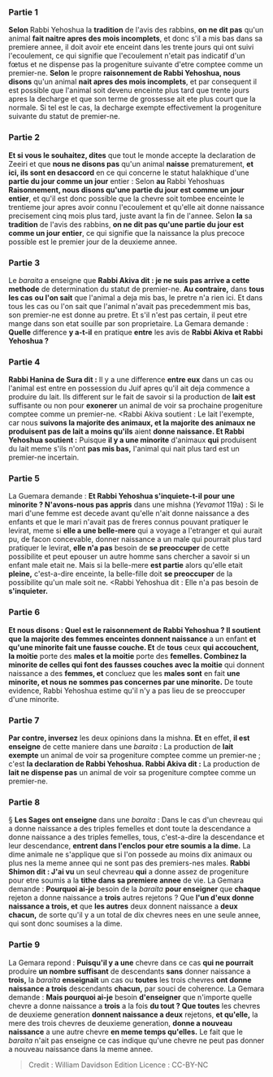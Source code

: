 
### Partie 1
<b>Selon</b> Rabbi Yehoshua</b> la <b>tradition</b> de l'avis des rabbins, <b>on ne dit pas</b> qu'un animal <b>fait naitre apres des mois incomplets</b>, et donc s'il a mis bas dans sa premiere annee, il doit avoir ete enceint dans les trente jours qui ont suivi l'ecoulement, ce qui signifie que l'ecoulement n'etait pas indicatif d'un fœtus et ne dispense pas la progeniture suivante d'etre comptee comme un premier-ne. <b>Selon</b> le propre <b>raisonnement de Rabbi Yehoshua, nous disons</b> qu'un animal <b>nait apres des mois incomplets</b>, et par consequent il est possible que l'animal soit devenu enceinte plus tard que trente jours apres la decharge et que son terme de grossesse ait ete plus court que la normale. Si tel est le cas, la decharge exempte effectivement la progeniture suivante du statut de premier-ne.

### Partie 2
<b>Et si vous le souhaitez, dites</b> que tout le monde accepte la declaration de Zeeiri et que <b>nous ne disons pas</b> qu'un animal <b>naisse</b> prematurement, <b>et ici, ils sont en desaccord</b> en ce qui concerne le statut halakhique d'une <b>partie du jour comme un jour</b> entier : Selon <b>au</b> Rabbi Yehoshuas <b>Raisonnement, nous disons qu'une partie du jour est comme un jour entier</b>, et qu'il est donc possible que la chevre soit tombee enceinte le trentieme jour apres avoir connu l'ecoulement et qu'elle ait donne naissance precisement cinq mois plus tard, juste avant la fin de l'annee. Selon <b>la</b> sa <b>tradition</b> de l'avis des rabbins, <b>on ne dit pas qu'une partie du jour est comme un jour entier</b>, ce qui signifie que la naissance la plus precoce possible est le premier jour de la deuxieme annee.

### Partie 3
Le <i>baraita</i> a enseigne que <b>Rabbi Akiva dit : je ne suis pas arrive a cette methode</b> de determination du statut de premier-ne. <b>Au contraire,</b> dans <b>tous les cas</b> <b>ou l'on sait</b> que l'animal a deja mis bas, le pretre n'a rien ici. Et dans tous les cas ou l'on sait que l'animal n'avait pas precedemment mis bas, son premier-ne est donne au pretre. Et s'il n'est pas certain, il peut etre mange dans son etat souille par son proprietaire. La Gemara demande : <b>Quelle</b> difference <b>y a-t-il</b> en pratique <b>entre</b> les avis de <b>Rabbi Akiva et Rabbi Yehoshua ?</b>

### Partie 4
<b>Rabbi Hanina de Sura dit :</b> Il y a une difference <b>entre eux</b> dans un cas ou l'animal est entre en possession du Juif apres qu'il ait deja commence a produire du lait. Ils different sur le fait de savoir si la production de <b>lait est</b> suffisante ou non pour <b>exonerer</b> un animal de voir sa prochaine progeniture comptee comme un premier-ne. <Rabbi Akiva soutient : Le lait l'exempte</b>, car nous <b>suivons la majorite des animaux, et la majorite des animaux ne produisent pas de lait a moins qu'ils</b> aient <b>donne naissance. Et Rabbi Yehoshua soutient :</b> Puisque <b>il y a une minorite</b> d'animaux <b>qui</b> produisent du lait meme s'ils</b> n'ont <b>pas mis bas,</b> l'animal qui nait plus tard est un premier-ne incertain.

### Partie 5
La Guemara demande : <b>Et Rabbi Yehoshua s'inquiete-t-il pour une minorite ? N'avons-nous pas appris</b> dans une mishna (<i>Yevamot</i> 119a) : Si le mari d'une femme est decede avant qu'elle n'ait donne naissance a des enfants et que le mari n'avait pas de freres connus pouvant pratiquer le levirat, meme si <b>elle a une belle-mere</b> qui a voyage a l'etranger et qui aurait pu, de facon concevable, donner naissance a un male qui pourrait plus tard pratiquer le levirat, <b>elle n'a pas</b> besoin de <b>se preoccuper</b> de cette possibilite et peut epouser un autre homme sans chercher a savoir si un enfant male etait ne. Mais si la belle-mere <b>est partie</b> alors qu'elle etait <b>pleine,</b> c'est-a-dire enceinte, la belle-fille doit <b>se preoccuper</b> de la possibilite qu'un male soit ne. <Rabbi Yehoshua dit : Elle n'a pas</b> besoin de <b>s'inquieter.</b>

### Partie 6
<b>Et nous disons : Quel est le raisonnement de Rabbi Yehoshua ? Il soutient que la majorite des femmes enceintes donnent naissance</b> a un enfant <b>et qu'une minorite fait une fausse couche. Et</b> de <b>tous</b> ceux <b>qui accouchent, la moitie</b> porte des <b>males et la moitie</b> porte des <b>femelles. Combinez la minorite de celles qui font des fausses couches avec la moitie</b> qui donnent naissance a des <b>femmes, et</b> concluez que les <b>males sont</b> en fait <b>une minorite, et nous ne sommes pas concernes par une minorite.</b> De toute evidence, Rabbi Yehoshua estime qu'il n'y a pas lieu de se preoccuper d'une minorite.

### Partie 7
<b>Par contre, inversez</b> les deux opinions dans la mishna. <b>Et</b> en effet, <b>il est enseigne</b> de cette maniere dans une <i>baraita</i> : La production de <b>lait exempte</b> un animal de voir sa progeniture comptee comme un premier-ne ; c'est <b>la declaration de Rabbi Yehoshua. Rabbi Akiva dit :</b> La production de <b>lait ne dispense pas</b> un animal de voir sa progeniture comptee comme un premier-ne.

### Partie 8
§ <b>Les Sages ont enseigne</b> dans une <i>baraita</i> : Dans le cas d'un chevreau qui a donne naissance a des triples femelles et dont toute la descendance a donne naissance a des triples femelles, tous,</b> c'est-a-dire la descendance et leur descendance, <b>entrent dans l'enclos pour etre soumis a la dime.</b> La dime animale ne s'applique que si l'on possede au moins dix animaux ou plus nes la meme annee qui ne sont pas des premiers-nes males. <b>Rabbi Shimon dit : J'ai vu</b> un seul chevreau <b>qui</b> a donne assez de progeniture pour etre soumis a la <b>tithe dans sa premiere annee</b> de vie. La Gemara demande : <b>Pourquoi ai-je</b> besoin de la <i>baraita</i> <b>pour enseigner</b> que <b>chaque</b> rejeton a donne naissance a <b>trois</b> autres rejetons ? Que <b>l'un d'eux donne naissance a trois, et</b> que <b>les autres</b> deux donnent naissance a <b>deux chacun,</b> de sorte qu'il y a un total de dix chevres nees en une seule annee, qui sont donc soumises a la dime.

### Partie 9
La Gemara repond : <b>Puisqu'il y a une</b> chevre dans ce cas <b>qui ne pourrait</b> produire <b>un nombre suffisant</b> de descendants <b>sans</b> donner naissance a <b>trois,</b> la <i>baraita</i> <b>enseignait</b> un cas ou <b>toutes</b> les trois chevres <b>ont donne naissance a trois</b> descendants <b>chacun,</b> par souci de coherence. La Gemara demande : <b>Mais pourquoi ai-je</b> besoin <b>d'enseigner</b> que n'importe quelle chevre a donne naissance a <b>trois</b> a la fois <b>du tout ? Que toutes</b> les chevres de deuxieme generation <b>donnent naissance a deux</b> rejetons, <b>et qu'elle,</b> la mere des trois chevres de deuxieme generation, <b>donne a nouveau naissance</b> a une autre chevre <b>en meme temps qu'elles.</b> Le fait que le <i>baraita</i> n'ait pas enseigne ce cas indique qu'une chevre ne peut pas donner a nouveau naissance dans la meme annee.

>Credit : William Davidson Edition
>Licence : CC-BY-NC